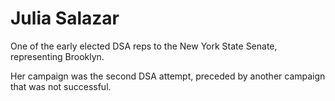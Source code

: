 # Julia Salazar

One of the early elected DSA reps to the New York State Senate, representing Brooklyn.

Her campaign was the second DSA attempt, preceded by another campaign that was not successful. 